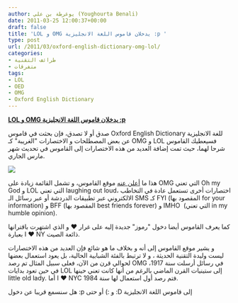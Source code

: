 ```yaml
---
author: يوغرطة بن علي (Youghourta Benali)
date: 2011-03-25 12:00:37+00:00
draft: false
title: 'LOL و OMG يدخلان قاموس اللغة الانجليزية :p '
type: post
url: /2011/03/oxford-english-dictionary-omg-lol/
categories:
- طرائف التقنية
- متفرقات
tags:
- LOL
- OED
- OMG
- Oxford English Dictionary
---
```


[**LOL و OMG يدخلان قاموس اللغة الانجليزية :p**](https://www.it-scoop.com/2011/03/oxford-english-dictionary-omg-lol/)




صدق أو لا تصدق، فإن بحثت في قاموس Oxford English Dictionary للغة الانجليزية عن بعض المصطلحات و الاختصارات "الغريبة" كـ OMG و LOL فسيعطيك القاموس شرحا لهما، حيث تمت إضافة العديد من هذه الاختصارات إلى القاموس في تحديث شهر مارس الجاري.


[![](https://www.it-scoop.com/wp-content/uploads/2011/03/funny-Keyboard.jpg)
](https://www.it-scoop.com/2011/03/oxford-english-dictionary-omg-lol/)

هذا ما [أعلن عنه](http://www.oed.com/public/latest/latest-update/#new) موقع القاموس، و تشمل القائمة زيادة على OMG التي تعني Oh my God و LOL التي تعني laughing out loud، اختصارات أخرى تستعمل عادة في التخاطب الالكتروني عبر تطبيقات الدردشة أو عبر رسائل الـ SMS كـ FYI (المقصود بها for your information) و BFF (المقصود بها best friends forever) و IMHO  (التي تعني in my humble opinion).

كما يعرف القاموس أيضا دخول "رموز" جديدة إليه على غرار ♥ و الذي اشتهرت باقترانها بعبارة I ♥ NY ذائعة الصيت.

و يشير موقع القاموس إلى أنه و بخلاف ما هو شائع فإن العديد من هذه الاختصارات ليست وليدة التقنية الحديثة ، و لا ترتبط بالفئة الشبابية الحالية، بل يعود استعمال بعضها لحوالي قرن من الآن، فعلى سبيل المثال تم رصد OMG في رسائل أرسلت سنة 1917، في حين تعود بدايات LOL إلى ستينيات القرن الماضي بالرغم من أنها كانت تعني حينها little old lady. أما I ♥ NYC فتم رصد أول استعمال لها سنة 1984.



هل سنسمع قريبا عن دخول :p و :) أو حتى :D إلى قاموس اللغة الانجليزية




